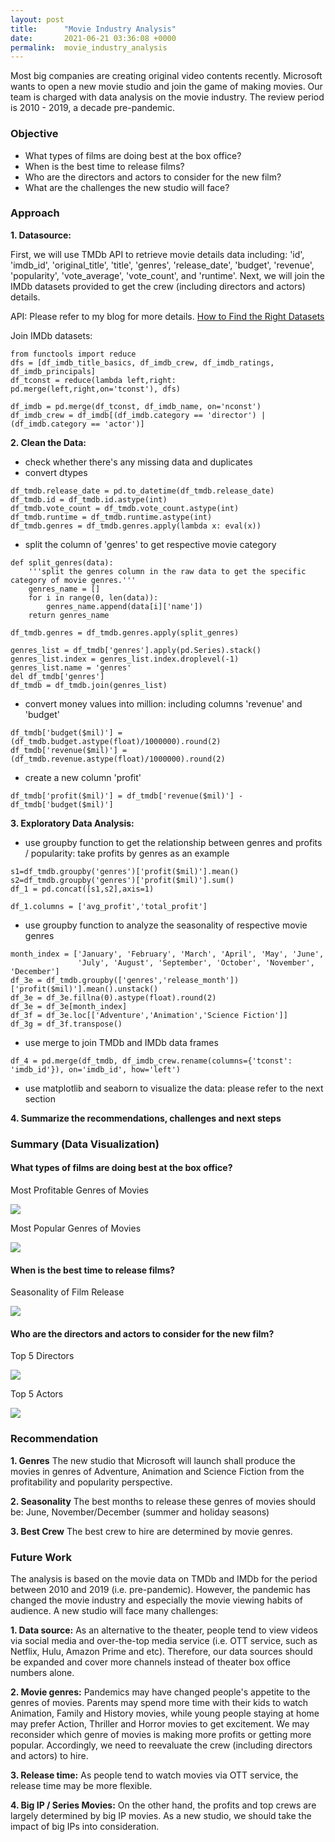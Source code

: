 ```yaml
---
layout: post
title:      "Movie Industry Analysis"
date:       2021-06-21 03:36:08 +0000
permalink:  movie_industry_analysis
---
```



Most big companies are creating original video contents recently. Microsoft wants to open a new movie studio and join the game of making movies. Our team is charged with data analysis on the movie industry. The review period is 2010 - 2019, a decade pre-pandemic.

### Objective

* What types of films are doing best at the box office?
* When is the best time to release films?
* Who are the directors and actors to consider for the new film?
* What are the challenges the new studio will face?

### Approach

**1. Datasource:**

First, we will use TMDb API to retrieve movie details data including: 'id', 'imdb_id', 'original_title', 'title', 'genres', 'release_date', 'budget', 'revenue', 'popularity', 'vote_average', 'vote_count', and 'runtime'. Next, we will join the IMDb datasets provided to get the crew (including directors and actors) details.

API: Please refer to my blog for more details. [How to Find the Right Datasets](https://carlearn.github.io/how_to_find_the_right_datasets)

Join IMDb datasets:

```
from functools import reduce
dfs = [df_imdb_title_basics, df_imdb_crew, df_imdb_ratings, df_imdb_principals]
df_tconst = reduce(lambda left,right: pd.merge(left,right,on='tconst'), dfs)
```

```
df_imdb = pd.merge(df_tconst, df_imdb_name, on='nconst')
df_imdb_crew = df_imdb[(df_imdb.category == 'director') | (df_imdb.category == 'actor')]
```


**2. Clean the Data:**

* check whether there's any missing data and duplicates
* convert dtypes

```
df_tmdb.release_date = pd.to_datetime(df_tmdb.release_date)
df_tmdb.id = df_tmdb.id.astype(int)
df_tmdb.vote_count = df_tmdb.vote_count.astype(int)
df_tmdb.runtime = df_tmdb.runtime.astype(int)
df_tmdb.genres = df_tmdb.genres.apply(lambda x: eval(x))
```

* split the column of 'genres' to get respective movie category

```
def split_genres(data):
    '''split the genres column in the raw data to get the specific category of movie genres.'''
    genres_name = []
    for i in range(0, len(data)):
        genres_name.append(data[i]['name'])
    return genres_name
		
df_tmdb.genres = df_tmdb.genres.apply(split_genres)

genres_list = df_tmdb['genres'].apply(pd.Series).stack()
genres_list.index = genres_list.index.droplevel(-1)
genres_list.name = 'genres'
del df_tmdb['genres']
df_tmdb = df_tmdb.join(genres_list)

```

* convert money values into million: including columns 'revenue' and 'budget'

```
df_tmdb['budget($mil)'] = (df_tmdb.budget.astype(float)/1000000).round(2)
df_tmdb['revenue($mil)'] = (df_tmdb.revenue.astype(float)/1000000).round(2)
```

* create a new column 'profit'

`df_tmdb['profit($mil)'] = df_tmdb['revenue($mil)'] - df_tmdb['budget($mil)']`


**3. Exploratory Data Analysis:**

* use groupby function to get the relationship between genres and profits / popularity: take profits by genres as an example

```
s1=df_tmdb.groupby('genres')['profit($mil)'].mean()
s2=df_tmdb.groupby('genres')['profit($mil)'].sum()
df_1 = pd.concat([s1,s2],axis=1)

df_1.columns = ['avg_profit','total_profit']
```

* use groupby function to analyze the seasonality of respective movie genres

```
month_index = ['January', 'February', 'March', 'April', 'May', 'June',
               'July', 'August', 'September', 'October', 'November', 'December']
df_3e = df_tmdb.groupby(['genres','release_month'])['profit($mil)'].mean().unstack()
df_3e = df_3e.fillna(0).astype(float).round(2)
df_3e = df_3e[month_index]
df_3f = df_3e.loc[['Adventure','Animation','Science Fiction']]
df_3g = df_3f.transpose()
```

* use merge to join TMDb and IMDb data frames

`df_4 = pd.merge(df_tmdb, df_imdb_crew.rename(columns={'tconst': 'imdb_id'}), on='imdb_id', how='left')`

* use matplotlib and seaborn to visualize the data: please refer to the next section


**4. Summarize the recommendations, challenges and next steps**


### Summary (Data Visualization)

#### What types of films are doing best at the box office?

Most Profitable Genres of Movies


![](https://github.com/carlearn/dsc-mod-1-project-v2-1-online-ds-sp-000/blob/master/images/profit_by_genres.png)

Most Popular Genres of Movies

![](https://github.com/carlearn/dsc-mod-1-project-v2-1-online-ds-sp-000/blob/master/images/popularity_by_genres.png)


#### When is the best time to release films?

Seasonality of Film Release

![](https://github.com/carlearn/dsc-mod-1-project-v2-1-online-ds-sp-000/blob/master/images/seasonality_by_genres.png)


#### Who are the directors and actors to consider for the new film?

Top 5 Directors

![](https://github.com/carlearn/dsc-mod-1-project-v2-1-online-ds-sp-000/blob/master/images/top_5_directors.png)

Top 5 Actors

![](https://github.com/carlearn/dsc-mod-1-project-v2-1-online-ds-sp-000/blob/master/images/top_5_actors.png)


### Recommendation

**1. Genres**
The new studio that Microsoft will launch shall produce the movies in genres of Adventure, Animation and Science Fiction from the profitability and popularity perspective.

**2. Seasonality**
The best months to release these genres of movies should be: June, November/December (summer and holiday seasons)

**3. Best Crew**
The best crew to hire are determined by movie genres.


### Future Work

The analysis is based on the movie data on TMDb and IMDb for the period between 2010 and 2019 (i.e. pre-pandemic). However, the pandemic has changed the movie industry and especially the movie viewing habits of audience. A new studio will face many challenges:

**1. Data source:**
As an alternative to the theater, people tend to view videos via social media and over-the-top media service (i.e. OTT service, such as Netflix, Hulu, Amazon Prime and etc). Therefore, our data sources should be expanded and cover more channels instead of theater box office numbers alone. 

**2. Movie genres:**
Pandemics may have changed people's appetite to the genres of movies. Parents may spend more time with their kids to watch Animation, Family and History movies, while young people staying at home may prefer Action, Thriller and Horror movies to get excitement. We may reconsider which genre of movies is making more profits or getting more popular. Accordingly, we need to reevaluate the crew (including directors and actors) to hire.

**3. Release time:**
As people tend to watch movies via OTT service, the release time may be more flexible. 

**4. Big IP / Series Movies:**
On the other hand, the profits and top crews are largely determined by big IP movies. As a new studio, we should take the impact of big IPs into consideration. 

